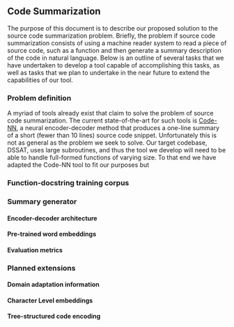 ## Code Summarization
The purpose of this document is to describe our proposed solution to the source code summarization problem. Briefly, the problem if source code summarization consists of using a machine reader system to read a piece of source code, such as a function and then generate a summary description of the code in natural language. Below is an outline of several tasks that we have undertaken to develop a tool capable of accomplishing this tasks, as well as tasks that we plan to undertake in the near future to extend the capabilities of our tool.

### Problem definition
A myriad of tools already exist that claim to solve the problem of source code summarization. The current state-of-the-art for such tools is [Code-NN](https://aclweb.org/anthology/P/P16/P16-1195.pdf), a neural encoder-decoder method that produces a one-line summary of a short (fewer than 10 lines) source code snippet. Unfortunately this is not as general as the problem we seek to solve. Our target codebase, DSSAT, uses large subroutines, and thus the tool we develop will need to be able to handle full-formed functions of varying size. To that end we have adapted the Code-NN tool to fit our purposes but 

### Function-docstring training corpus



### Summary generator

#### Encoder-decoder architecture

#### Pre-trained word embeddings

#### Evaluation metrics



### Planned extensions

#### Domain adaptation information

#### Character Level embeddings

#### Tree-structured code encoding
